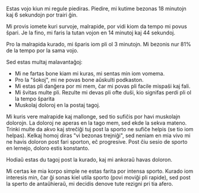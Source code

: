 Estas vojo kiun mi regule piediras. Piedire, mi kutime bezonas 18 minutojn kaj 6 sekundojn por trairi ĝin.

Mi provis iomete kuri survoje, malrapide, por vidi kiom da tempo mi povus ŝpari. Je la fino, mi faris la tutan vojon en 14 minutoj kaj 44 sekundoj.

Pro la malrapida kurado, mi ŝparis iom pli ol 3 minutojn. Mi bezonis nur 81% de la tempo por la sama vojo.

Sed estas multaj malavantaĝoj:
- Mi ne fartas bone kiam mi kuras, mi sentas min iom vomema.
- Pro la "ŝokoj", mi ne povas bone aŭskulti podkaston.
- Mi estas pli danĝera por mi mem, ĉar mi povas pli facile mispaŝi kaj fali.
- Mi ŝvitas multe pli. Rezulte mi devas pli ofte duŝi, kio signifas perdi pli ol la tempo ŝparita
- Muskolaj doloroj en la postaj tagoj.

Mi kuris vere malrapide kaj mallonge, sed tio sufiĉis por havi muskolajn dolorojn. La doloroj ne aperas en la tago mem, sed ekde la sekva mateno. Trinki multe da akvo kaj streĉiĝi tuj post la sporto ne sufiĉe helpis (se tio iom helpas). Kelkaj homoj diras "vi bezonas trejniĝi", sed neniam en mia vivo mi ne havis doloron post fari sporton, eĉ progresive. Post ĉiu sesio de sporto en lernejo, doloro estis konstanto.
 
Hodiaŭ estas du tagoj post la kurado, kaj mi ankoraŭ havas doloron.

Mi certas ke mia korpo simple ne estas farita por intensa sporto. Kurado iom interesis min, ĉar ĝi sonas kiel utila sporto (povi moviĝi pli rapide), sed post la sperto de antaŭhieraŭ, mi decidis denove tute rezigni pri tia afero.